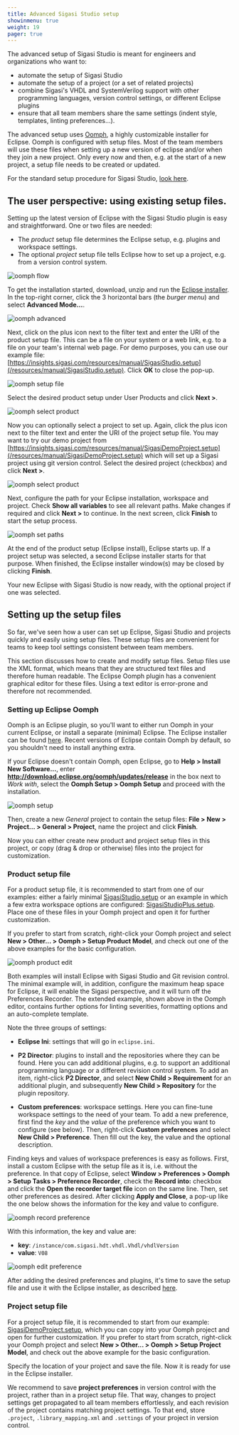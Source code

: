 ```yaml
---
title: Advanced Sigasi Studio setup
showinmenu: true
weight: 19
pager: true
---
```


The advanced setup of Sigasi Studio is meant for engineers and organizations who want to:

* automate the setup of Sigasi Studio
* automate the setup of a project (or a set of related projects)
* combine Sigasi's VHDL and SystemVerilog support with other programming languages, version control settings, or different Eclipse plugins
* ensure that all team members share the same settings (indent style, templates, linting preferences...).

The advanced setup uses
[Oomph](https://projects.eclipse.org/projects/tools.oomph), a highly
customizable installer for Eclipse. Oomph is configured with setup
files. Most of the team members will use these files when setting up a
new version of eclipse and/or when they join a new project. Only every
now and then, e.g. at the start of a new project, a setup file needs
to be created or updated.

For the standard setup procedure for Sigasi Studio, [look here](/manual/setup/).

## The user perspective: using existing setup files.

Setting up the latest version of Eclipse with the Sigasi Studio plugin
is easy and straightforward. One or two files are needed:

* The *product* setup file determines the Eclipse setup, e.g. plugins and workspace settings.
* The optional *project* setup file tells Eclipse how to set up a project, e.g. from a version control system.

![oomph flow](/img/manual/oomph_overview.png)

To get the installation started, download, unzip and run the [Eclipse
installer](https://www.eclipse.org/downloads/). In the top-right
corner, click the 3 horizontal bars (the *burger menu*) and select
**Advanced Mode...**.

![oomph advanced](/img/manual/oomph_adv.png)

Next, click on the plus icon next to the filter text and enter the URI
of the product setup file. This can be a file on your system or a web
link, e.g. to a file on your team's internal web page. For demo
purposes, you can use our example file:
[https://insights.sigasi.com/resources/manual/SigasiStudio.setup](/resources/manual/SigasiStudio.setup). Click
**OK** to close the pop-up.

![oomph setup file](/img/manual/oomph_prodfile.png)

Select the desired product setup under User Products and click **Next >**.

![oomph select product](/img/manual/oomph_product.png)

Now you can optionally select a project to set up. Again, click the
plus icon next to the filter text and enter the URI of the project
setup file. You may want to try our demo project from
[https://insights.sigasi.com/resources/manual/SigasiDemoProject.setup](/resources/manual/SigasiDemoProject.setup)
which will set up a Sigasi project using git version control.  Select
the desired project (checkbox) and click **Next >**.

![oomph select product](/img/manual/oomph_project.png)

Next, configure the path for your Eclipse installation, workspace and
project. Check **Show all variables** to see all relevant paths. Make
changes if required and click **Next >** to continue. In the next
screen, click **Finish** to start the setup process.

![oomph set paths](/img/manual/oomph_paths.png)

At the end of the product setup (Eclipse install), Eclipse starts
up. If a project setup was selected, a second Eclipse installer starts
for that purpose. When finished, the Eclipse installer window(s) may
be closed by clicking **Finish**.

Your new Eclipse with Sigasi Studio is now ready, with the optional
project if one was selected.

## Setting up the setup files

So far, we've seen how a user can set up Eclipse, Sigasi Studio and
projects quickly and easily using setup files. These setup files are
convenient for teams to keep tool settings consistent between team
members.

This section discusses how to create and modify setup files. Setup
files use the XML format, which means that they are structured text
files and therefore human readable. The Eclipse Oomph plugin has a
convenient graphical editor for these files.  Using a text editor is
error-prone and therefore not recommended.

### Setting up Eclipse Oomph

Oomph is an Eclipse plugin, so you'll want to either run Oomph in your
current Eclipse, or install a separate (minimal) Eclipse. The Eclipse
installer can be found
[here](https://www.eclipse.org/downloads/). Recent versions of Eclipse
contain Oomph by default, so you shouldn't need to install anything
extra.

If your Eclipse doesn't contain Oomph, open Eclipse, go to **Help >
Install New Software...**, enter
**http://download.eclipse.org/oomph/updates/release** in the box next
to *Work with*, select the **Oomph Setup > Oomph Setup** and proceed
with the installation.

![oomph setup](/img/manual/oomph_setup.png)

Then, create a new *General* project to contain the setup files:
**File > New > Project... > General > Project**, name the project and
click **Finish**.

Now you can either create new product and project setup files in this
project, or copy (drag & drop or otherwise) files into the project for
customization.

### Product setup file

For a product setup file, it is recommended to start from one of our
examples: either a fairly minimal
[SigasiStudio.setup](/resources/manual/SigasiStudio.setup) or an
example in which a few extra workspace options are configured:
[SigasiStudioPlus.setup](/resources/manual/SigasiStudioPlus.setup).
Place one of these files in your Oomph project and open it for further
customization.

If you prefer to start from scratch, right-click your Oomph project
and select **New > Other... > Oomph > Setup Product Model**, and check
out one of the above examples for the basic configuration.

![oomph product edit](/img/manual/oomph_edit_product.png)

Both examples will install Eclipse with Sigasi Studio and Git revision
control. The minimal example will, in addition, configure the maximum
heap space for Eclipse, it will enable the Sigasi perspective, and it
will turn off the Preferences Recorder. The extended example, shown
above in the Oomph editor, contains further options for linting
severities, formatting options and an auto-complete template.

Note the three groups of settings:

* **Eclipse Ini**: settings that will go in `eclipse.ini`.

* **P2 Director**: plugins to install and the repositories where they
    can be found. Here you can add additional plugins, e.g. to support
    an additional programming language or a different revision control
    system. To add an item, right-click **P2 Director**, and select
    **New Child > Requirement** for an additional plugin, and
    subsequently **New Child > Repository** for the plugin repository.

* **Custom preferences**: workspace settings. Here you can fine-tune
    workspace settings to the need of your team. To add a new
    preference, first find the *key* and the *value* of the preference
    which you want to configure (see below). Then, right-click **Custom
    preferences** and select **New Child > Preference**. Then fill out
    the key, the value and the optional description.

Finding keys and values of workspace preferences is easy as
follows. First, install a custom Eclipse with the setup file as it is,
i.e. without the preference. In that copy of Eclipse, select
**Window > Preferences > Oomph > Setup Tasks > Preference Recorder**, check the
**Record into:** checkbox and click the **Open the recorder target
file** icon on the same line. Then, set other preferences as
desired. After clicking **Apply and Close**, a pop-up like the one
below shows the information for the key and value to configure.

![oomph record preference](/img/manual/oomph_record.png)

With this information, the key and value are:

* **key**: `/instance/com.sigasi.hdt.vhdl.Vhdl/vhdlVersion`
* **value**: `V08`

![oomph edit preference](/img/manual/oomph_edit_pref.png)

After adding the desired preferences and plugins, it's time to save
the setup file and use it with the Eclipse installer, as described
[here](#the-user-perspective-using-existing-setup-files).

### Project setup file

For a project setup file, it is recommended to start from our example:
[SigasiDemoProject.setup](/resources/manual/SigasiDemoProject.setup),
which you can copy into your Oomph project and open for further
customization.  If you prefer to start from scratch, right-click your
Oomph project and select **New > Other... > Oomph > Setup Project
Model**, and check out the above example for the basic configuration.

Specify the location of your project and save the file. Now it is ready
for use in the Eclipse installer.

We recommend to save **project preferences** in version control with
the project, rather than in a project setup file. That way, changes to
project settings get propagated to all team members effortlessly, and
each revision of the project contains matching project settings.  To
that end, store `.project`, `.library_mapping.xml` and `.settings` of
your project in version control.
